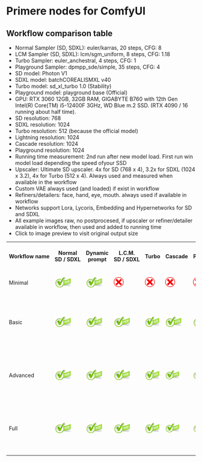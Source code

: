 # Primere nodes for ComfyUI
## Workflow comparison table

- Normal Sampler (SD, SDXL): euler/karras, 20 steps, CFG: 8
- LCM Sampler (SD, SDXL): lcm/sgm_uniform, 8 steps, CFG: 1.18
- Turbo Sampler: euler_anchestral, 4 steps, CFG: 1
- Playground Sampler: dpmpp_sde/simple, 35 steps, CFG: 4
- SD model: Photon V1
- SDXL model: batchCOREALISMXL v40
- Turbo model: sd_xl_turbo 1.0 (Stability)
- Playground model: playground base (Official) 
- GPU: RTX 3060 12GB, 32GB RAM, GIGABYTE B760 with 12th Gen Intel(R) Core(TM) i5-12400F 3GHz, WD Blue m.2 SSD. (RTX 4090 / 16 running about half time).
- SD resolution: 768
- SDXL resolution: 1024
- Turbo resolution: 512 (because the official model)
- Lightning resolution: 1024
- Cascade resolution: 1024
- Playground resolution: 1024
- Running time measurement: 2nd run after new model load. First run win model load depending the speed ofyour SSD
- Upscaler: Ultimate SD upscaler. 4x for SD (768 x 4), 3.2x for SDXL (1024 x 3.2), 4x for Turbo (512 x 4). Always used and measured when available in the workflow
- Custom VAE always used (and loaded) if exist in workflow
- Refiners/detailers: face, hand, eye, mouth. always used if available in workflow
- Networks support Lora, Lycoris, Embedding and Hypernetworks for SD and SDXL
- All example images raw, no postprocesed, if upscaler or refiner/detailer available in workflow, then used and added to running time
- Click to image preview to visit original output size

<table>
    <tr>
        <th nowrap rowspan="3">Workflow name</th>
        <th nowrap rowspan="3">Normal<br>SD / SDXL</th>
        <th nowrap rowspan="3">Dynamic<br>prompt</th>
        <th nowrap rowspan="3">L.C.M.<br>SD / SDXL</th>
        <th nowrap rowspan="3">Turbo</th>
        <th nowrap rowspan="3">Cascade</th>
        <th nowrap rowspan="3">Playground</th>
        <th nowrap rowspan="3">Lightning<br>1,2,4,8 steps</th>
        <th nowrap rowspan="3">Upscale<br>to ~6mpx</th>
        <th nowrap rowspan="3">Image save</th>
        <th nowrap rowspan="3">Refiners<br>4 refiners</th>
        <th nowrap rowspan="3">Recycler</th>
        <th nowrap rowspan="3">Styles</th>
        <th nowrap rowspan="3">Networks</th>
        <th nowrap rowspan="3">Custom<br>VAE</th>
        <th nowrap rowspan="3">RTX 3060/12</th>
        <th nowrap rowspan="3">SD (768)<br>Photon_V1</th>
        <th nowrap rowspan="3">SDXL (1024)<br>batchCOREALISMXL</th>
        <th nowrap rowspan="3">SD LCM (768)<br>Photon_V1</th>
        <th nowrap rowspan="3">SDXL LCM (1024)<br>batchCOREALISMXL</th>
        <th nowrap rowspan="3">Turbo (512)<br>sd_xl_turbo_1.0</th>
        <th nowrap rowspan="3">Cascade (1024)</th>
        <th nowrap rowspan="3">Playground (1024)</th>
        <th nowrap colspan="16">Lightning (1024)</th>
    </tr>
    <tr>
        <th nowrap colspan="5">SAFETENSOR</th>
        <th nowrap colspan="4">LORA + batchCOREALISMXL_v40</th>
        <th nowrap colspan="5">UNET</th>
        <th nowrap colspan="2">Custom</th>
    </tr>
    <tr>
        <th nowrap>Step 1</th>
        <th nowrap>Step 2</th>
        <th nowrap>Step 4</th>
        <th nowrap>Step 8</th>
        <th nowrap>Custom</th>
        <th nowrap>Step 2</th>
        <th nowrap>Step 4</th>
        <th nowrap>Step 8</th>
        <th nowrap>Custom</th>
        <th nowrap>Step 1</th>
        <th nowrap>Step 2</th>
        <th nowrap>Step 4</th>
        <th nowrap>Step 8</th>
        <th nowrap>Custom</th>
        <th nowrap>Step 8</th>
        <th nowrap>Step 6</th>
    </tr>
    <tr>
        <td>Minimal</td>
        <td><img src="../readme_images/green-yes.png" height="30 px"></td>
        <td><img src="../readme_images/green-yes.png" height="30 px"></td>
        <td><img src="../readme_images/red-no.png" height="26px"></td>
        <td><img src="../readme_images/red-no.png" height="26px"></td>
        <td><img src="../readme_images/red-no.png" height="26px"></td>
        <td><img src="../readme_images/red-no.png" height="26px"></td>
        <td><img src="../readme_images/red-no.png" height="26px"></td>
        <td><img src="../readme_images/red-no.png" height="26px"></td>
        <td><img src="../readme_images/red-no.png" height="26px"></td>
        <td><img src="../readme_images/red-no.png" height="26px"></td>
        <td><img src="../readme_images/red-no.png" height="26px"></td>
        <td><img src="../readme_images/red-no.png" height="26px"></td>
        <td><img src="../readme_images/red-no.png" height="26px"></td>
        <td><img src="../readme_images/red-no.png" height="26px"></td>
        <td nowrap>SD: 7 sec<br>SDXL: 35 sec</td>
        <td><a href="../readme_images/example-minimal-sd-raw.jpg"><img src="../readme_images/example-minimal-sd.jpg" height="60 px"></a></td>
        <td><a href="../readme_images/example-minimal-sdxl-raw.jpg"><img src="../readme_images/example-minimal-sdxl.jpg" height="60 px"></a></td>
        <td><img src="../readme_images/red-no.png" height="26px"></td>
        <td><img src="../readme_images/red-no.png" height="26px"></td>
        <td><img src="../readme_images/red-no.png" height="26px"></td>
        <td><img src="../readme_images/red-no.png" height="26px"></td>
        <td><img src="../readme_images/red-no.png" height="26px"></td>
        <td><img src="../readme_images/red-no.png" height="26px"></td>
        <td><img src="../readme_images/red-no.png" height="26px"></td>
        <td><img src="../readme_images/red-no.png" height="26px"></td>
        <td><img src="../readme_images/red-no.png" height="26px"></td>
        <td><img src="../readme_images/red-no.png" height="26px"></td>
        <td><img src="../readme_images/red-no.png" height="26px"></td>
        <td><img src="../readme_images/red-no.png" height="26px"></td>
        <td><img src="../readme_images/red-no.png" height="26px"></td>
        <td><img src="../readme_images/red-no.png" height="26px"></td>
        <td><img src="../readme_images/red-no.png" height="26px"></td>
        <td><img src="../readme_images/red-no.png" height="26px"></td>
        <td><img src="../readme_images/red-no.png" height="26px"></td>
        <td><img src="../readme_images/red-no.png" height="26px"></td>
        <td><img src="../readme_images/red-no.png" height="26px"></td>
        <td><img src="../readme_images/red-no.png" height="26px"></td>
        <td><img src="../readme_images/red-no.png" height="26px"></td>
    </tr>
    <tr>
        <td>Basic</td>
        <td><img src="../readme_images/green-yes.png" height="30 px"></td>
        <td><img src="../readme_images/green-yes.png" height="30 px"></td>
        <td><img src="../readme_images/green-yes.png" height="30 px"></td>
        <td><img src="../readme_images/green-yes.png" height="30 px"></td>
        <td><img src="../readme_images/green-yes.png" height="30 px"></td>
        <td><img src="../readme_images/green-yes.png" height="30 px"></td>
        <td><img src="../readme_images/green-yes.png" height="30 px"></td>
        <td><img src="../readme_images/red-no.png" height="26px"></td>
        <td><img src="../readme_images/red-no.png" height="26px"></td>
        <td><img src="../readme_images/red-no.png" height="26px"></td>
        <td><img src="../readme_images/red-no.png" height="26px"></td>
        <td><img src="../readme_images/red-no.png" height="26px"></td>
        <td><img src="../readme_images/red-no.png" height="26px"></td>
        <td><img src="../readme_images/red-no.png" height="26px"></td>
        <td nowrap>SD: 7 sec<br>SD LCM: 3 sec<br>SDXL: 36 sec<br>SDXL LCM: 21 sec<br>Turbo: 21 sec<br>Cascade: 52 sec<br>Lightning (Lora 8): 18 sec<br>Playground: 173 sec</td>
        <td><a href="../readme_images/example-basic-sd-raw.jpg"><img src="../readme_images/example-basic-sd.jpg" height="60 px"></a></td>
        <td><a href="../readme_images/example-basic-sdxl-raw.jpg"><img src="../readme_images/example-basic-sdxl.jpg" height="60 px"></a></td>
        <td><a href="../readme_images/example-basic-sdlcm-raw.jpg"><img src="../readme_images/example-basic-sdlcm.jpg" height="60 px"></a></td>
        <td><a href="../readme_images/example-basic-sdxllcm-raw.jpg"><img src="../readme_images/example-basic-sdxllcm.jpg" height="60 px"></a></td>
        <td><a href="../readme_images/example-basic-turbo-raw.jpg"><img src="../readme_images/example-basic-turbo.jpg" height="60 px"></a></td>
        <td><a href="../readme_images/example-basic-cascade-raw.jpg"><img src="../readme_images/example-basic-cascade.jpg" height="60 px"></a></td>
        <td><a href="../readme_images/example-basic-playground-raw.jpg"><img src="../readme_images/example-basic-playground.jpg" height="60 px"></a></td>
        <td><a href="../readme_images/example-basic-lightning-safetensor-1-raw.jpg"><img src="../readme_images/example-basic-lightning-safetensor-1.jpg" height="60 px"></a></td>
        <td><a href="../readme_images/example-basic-lightning-safetensor-2-raw.jpg"><img src="../readme_images/example-basic-lightning-safetensor-2.jpg" height="60 px"></a></td>
        <td><a href="../readme_images/example-basic-lightning-safetensor-4-raw.jpg"><img src="../readme_images/example-basic-lightning-safetensor-4.jpg" height="60 px"></a></td>
        <td><a href="../readme_images/example-basic-lightning-safetensor-8-raw.jpg"><img src="../readme_images/example-basic-lightning-safetensor-8.jpg" height="60 px"></a></td>
        <td><a href="../readme_images/example-basic-lightning-safetensor-6-raw.jpg"><img src="../readme_images/example-basic-lightning-safetensor-6.jpg" height="60 px"></a></td>
        <td><a href="../readme_images/example-basic-lightning-lora-2-raw.jpg"><img src="../readme_images/example-basic-lightning-lora-2.jpg" height="60 px"></a></td>
        <td><a href="../readme_images/example-basic-lightning-lora-4-raw.jpg"><img src="../readme_images/example-basic-lightning-lora-4.jpg" height="60 px"></a></td>
        <td><a href="../readme_images/example-basic-lightning-lora-8-raw.jpg"><img src="../readme_images/example-basic-lightning-lora-8.jpg" height="60 px"></a></td>
        <td><a href="../readme_images/example-basic-lightning-lora-6-raw.jpg"><img src="../readme_images/example-basic-lightning-lora-6.jpg" height="60 px"></a></td>
        <td><a href="../readme_images/example-basic-lightning-unet-1-raw.jpg"><img src="../readme_images/example-basic-lightning-unet-1.jpg" height="60 px"></a></td>
        <td><a href="../readme_images/example-basic-lightning-unet-2-raw.jpg"><img src="../readme_images/example-basic-lightning-unet-2.jpg" height="60 px"></a></td>
        <td><a href="../readme_images/example-basic-lightning-unet-4-raw.jpg"><img src="../readme_images/example-basic-lightning-unet-4.jpg" height="60 px"></a></td>
        <td><a href="../readme_images/example-basic-lightning-unet-8-raw.jpg"><img src="../readme_images/example-basic-lightning-unet-8.jpg" height="60 px"></a></td>
        <td><a href="../readme_images/example-basic-lightning-unet-6-raw.jpg"><img src="../readme_images/example-basic-lightning-unet-6.jpg" height="60 px"></a></td>
        <td><a href="../readme_images/example-basic-lightning-custom-8-raw.jpg"><img src="../readme_images/example-basic-lightning-custom-8.jpg" height="60 px"></a></td>
        <td><a href="../readme_images/example-basic-lightning-custom-6-raw.jpg"><img src="../readme_images/example-basic-lightning-custom-6.jpg" height="60 px"></a></td>
    </tr>
    <tr>
        <td>Advanced</td>
        <td><img src="../readme_images/green-yes.png" height="30 px"></td>
        <td><img src="../readme_images/green-yes.png" height="30 px"></td>
        <td><img src="../readme_images/green-yes.png" height="30 px"></td>
        <td><img src="../readme_images/green-yes.png" height="30 px"></td>
        <td><img src="../readme_images/green-yes.png" height="26px"></td>
        <td><img src="../readme_images/green-yes.png" height="26px"></td>
        <td><img src="../readme_images/green-yes.png" height="30 px"></td>
        <td><img src="../readme_images/green-yes.png" height="30 px"></td>
        <td><img src="../readme_images/green-yes.png" height="30 px"></td>
        <td><img src="../readme_images/red-no.png" height="26px"></td>
        <td><img src="../readme_images/red-no.png" height="26px"></td>
        <td><img src="../readme_images/red-no.png" height="26px"></td>
        <td><img src="../readme_images/red-no.png" height="26px"></td>
        <td><img src="../readme_images/green-yes.png" height="30 px"></td>
        <td nowrap><u>Upscaled to ~10mpx:</u><br>SD: 40 sec<br>SD LCM: 39 sec<br>SDXL: 67 sec<br>SDXL LCM: 52 sec<br>Turbo: 46 sec<br>Cascade: 110 sec<br>Lightning (Lora 8): 76 sec</td>
        <td><a href="../readme_images/example-advanced-sd-raw.jpg"><img src="../readme_images/example-advanced-sd.jpg" height="60 px"></a></td>
        <td><a href="../readme_images/example-advanced-sdxl-raw.jpg"><img src="../readme_images/example-advanced-sdxl.jpg" height="60 px"></a></td>
        <td><a href="../readme_images/example-advanced-sdlcm-raw.jpg"><img src="../readme_images/example-advanced-sdlcm.jpg" height="60 px"></a></td>
        <td><a href="../readme_images/example-advanced-sdxllcm-raw.jpg"><img src="../readme_images/example-advanced-sdxllcm.jpg" height="60 px"></a></td>
        <td><a href="../readme_images/example-advanced-turbo-raw.jpg"><img src="../readme_images/example-advanced-turbo.jpg" height="60 px"></a></td>
        <td><a href="../readme_images/example-advanced-cascade-raw.jpg"><img src="../readme_images/example-advanced-cascade.jpg" height="60 px"></a></td>
        <td><a href="../readme_images/example-advanced-playground-raw.jpg"><img src="../readme_images/example-advanced-playground.jpg" height="60 px"></a></td>
        <td><a href="../readme_images/example-advanced-lightning-safetensor-1-raw.jpg"><img src="../readme_images/example-advanced-lightning-safetensor-1.jpg" height="60 px"></a></td>
        <td><a href="../readme_images/example-advanced-lightning-safetensor-2-raw.jpg"><img src="../readme_images/example-advanced-lightning-safetensor-2.jpg" height="60 px"></a></td>
        <td><a href="../readme_images/example-advanced-lightning-safetensor-4-raw.jpg"><img src="../readme_images/example-advanced-lightning-safetensor-4.jpg" height="60 px"></a></td>
        <td><a href="../readme_images/example-advanced-lightning-safetensor-8-raw.jpg"><img src="../readme_images/example-advanced-lightning-safetensor-8.jpg" height="60 px"></a></td>
        <td><a href="../readme_images/example-advanced-lightning-safetensor-6-raw.jpg"><img src="../readme_images/example-advanced-lightning-safetensor-6.jpg" height="60 px"></a></td>
        <td><a href="../readme_images/example-advanced-lightning-lora-2-raw.jpg"><img src="../readme_images/example-advanced-lightning-lora-2.jpg" height="60 px"></a></td>
        <td><a href="../readme_images/example-advanced-lightning-lora-4-raw.jpg"><img src="../readme_images/example-advanced-lightning-lora-4.jpg" height="60 px"></a></td>
        <td><a href="../readme_images/example-advanced-lightning-lora-8-raw.jpg"><img src="../readme_images/example-advanced-lightning-lora-8.jpg" height="60 px"></a></td>
        <td><a href="../readme_images/example-advanced-lightning-lora-6-raw.jpg"><img src="../readme_images/example-advanced-lightning-lora-6.jpg" height="60 px"></a></td>
        <td><a href="../readme_images/example-advanced-lightning-unet-1-raw.jpg"><img src="../readme_images/example-advanced-lightning-unet-1.jpg" height="60 px"></a></td>
        <td><a href="../readme_images/example-advanced-lightning-unet-2-raw.jpg"><img src="../readme_images/example-advanced-lightning-unet-2.jpg" height="60 px"></a></td>
        <td><a href="../readme_images/example-advanced-lightning-unet-4-raw.jpg"><img src="../readme_images/example-advanced-lightning-unet-4.jpg" height="60 px"></a></td>
        <td><a href="../readme_images/example-advanced-lightning-unet-8-raw.jpg"><img src="../readme_images/example-advanced-lightning-unet-8.jpg" height="60 px"></a></td>
        <td><a href="../readme_images/example-advanced-lightning-unet-6-raw.jpg"><img src="../readme_images/example-advanced-lightning-unet-6.jpg" height="60 px"></a></td>
        <td><a href="../readme_images/example-advanced-lightning-custom-8-raw.jpg"><img src="../readme_images/example-advanced-lightning-custom-8.jpg" height="60 px"></a></td>
        <td><a href="../readme_images/example-advanced-lightning-custom-6-raw.jpg"><img src="../readme_images/example-advanced-lightning-custom-6.jpg" height="60 px"></a></td>
    </tr>
    <tr>
        <td>Full</td>
        <td><img src="../readme_images/green-yes.png" height="30 px"></td>
        <td><img src="../readme_images/green-yes.png" height="30 px"></td>
        <td><img src="../readme_images/green-yes.png" height="30 px"></td>
        <td><img src="../readme_images/green-yes.png" height="30 px"></td>
        <td><img src="../readme_images/green-yes.png" height="26px"></td>
        <td><img src="../readme_images/green-yes.png" height="26px"></td>
        <td><img src="../readme_images/green-yes.png" height="30 px"></td>
        <td><img src="../readme_images/green-yes.png" height="30 px"></td>
        <td><img src="../readme_images/green-yes.png" height="30 px"></td>
        <td><img src="../readme_images/green-yes.png" height="30 px"></td>
        <td><img src="../readme_images/green-yes.png" height="30 px"></td>
        <td><img src="../readme_images/green-yes.png" height="30 px"></td>
        <td><img src="../readme_images/green-yes.png" height="30 px"></td>
        <td><img src="../readme_images/green-yes.png" height="30 px"></td>
        <td nowrap><u>Upscaled to 6 mpx<br>+ 4 detailers</u><br>SD: 166 sec<br>SD LCM: 100 sec<br>SDXL: 330 sec<br>SDXL LCM: 160 sec<br>Turbo: 103 sec<br>Cascade: 144 sec</td>
        <td><a href="../readme_images/example-latest-sd-raw.jpg"><img src="../readme_images/example-latest-sd.jpg" height="60 px"></a></td>
        <td><a href="../readme_images/example-latest-sdxl-raw.jpg"><img src="../readme_images/example-latest-sdxl.jpg" height="60 px"></a></td>
        <td><a href="../readme_images/example-latest-sdlcm-raw.jpg"><img src="../readme_images/example-latest-sdlcm.jpg" height="60 px"></a></td>
        <td><a href="../readme_images/example-latest-sdxllcm-raw.jpg"><img src="../readme_images/example-latest-sdxllcm.jpg" height="60 px"></a></td>
        <td><a href="../readme_images/example-latest-turbo-raw.jpg"><img src="../readme_images/example-latest-turbo.jpg" height="60 px"></a></td>
        <td><a href="../readme_images/example-latest-cascade-raw.jpg"><img src="../readme_images/example-latest-cascade.jpg" height="60 px"></a></td>
        <td><a href="../readme_images/example-latest-playground-raw.jpg"><img src="../readme_images/example-latest-playground.jpg" height="60 px"></a></td>
        <td><a href="../readme_images/example-latest-lightning-1-raw.jpg"><img src="../readme_images/example-latest-lightning-1.jpg" height="60 px"></a></td>
        <td><a href="../readme_images/example-latest-lightning-2-raw.jpg"><img src="../readme_images/example-latest-lightning-2.jpg" height="60 px"></a></td>
        <td><a href="../readme_images/example-latest-lightning-4-raw.jpg"><img src="../readme_images/example-latest-lightning-4.jpg" height="60 px"></a></td>
        <td><a href="../readme_images/example-latest-lightning-8-raw.jpg"><img src="../readme_images/example-latest-lightning-8.jpg" height="60 px"></a></td>
        <td><a href="../readme_images/example-latest-lightning-6-raw.jpg"><img src="../readme_images/example-latest-lightning-6.jpg" height="60 px"></a></td>
        <td><a href="../readme_images/example-latest-lightning-lora-2-raw.jpg"><img src="../readme_images/example-latest-lightning-lora-2.jpg" height="60 px"></a></td>
        <td><a href="../readme_images/example-latest-lightning-lora-4-raw.jpg"><img src="../readme_images/example-latest-lightning-lora-4.jpg" height="60 px"></a></td>
        <td><a href="../readme_images/example-latest-lightning-lora-8-raw.jpg"><img src="../readme_images/example-latest-lightning-lora-8.jpg" height="60 px"></a></td>
        <td><a href="../readme_images/example-latest-lightning-lora-6-raw.jpg"><img src="../readme_images/example-latest-lightning-lora-6.jpg" height="60 px"></a></td>
        <td><a href="../readme_images/example-latest-lightning-unet-1-raw.jpg"><img src="../readme_images/example-latest-lightning-unet-1.jpg" height="60 px"></a></td>
        <td><a href="../readme_images/example-latest-lightning-unet-2-raw.jpg"><img src="../readme_images/example-latest-lightning-unet-2.jpg" height="60 px"></a></td>
        <td><a href="../readme_images/example-latest-lightning-unet-4-raw.jpg"><img src="../readme_images/example-latest-lightning-unet-4.jpg" height="60 px"></a></td>
        <td><a href="../readme_images/example-latest-lightning-unet-8-raw.jpg"><img src="../readme_images/example-latest-lightning-unet-8.jpg" height="60 px"></a></td>
        <td><a href="../readme_images/example-latest-lightning-unet-6-raw.jpg"><img src="../readme_images/example-latest-lightning-unet-6.jpg" height="60 px"></a></td>
        <td><a href="../readme_images/example-latest-lightning-custom-8-raw.jpg"><img src="../readme_images/example-latest-lightning-custom-8.jpg" height="60 px"></a></td>
        <td><a href="../readme_images/example-latest-lightning-custom-6-raw.jpg"><img src="../readme_images/example-latest-lightning-custom-6.jpg" height="60 px"></a></td>
    </tr>
</table>